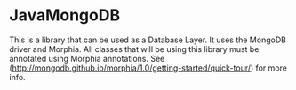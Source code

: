 # JavaMongoDB
This is a library that can be used as a Database Layer. It uses the MongoDB driver and Morphia. All classes that will be using this library must be annotated using Morphia annotations. See (http://mongodb.github.io/morphia/1.0/getting-started/quick-tour/) for more info. 
